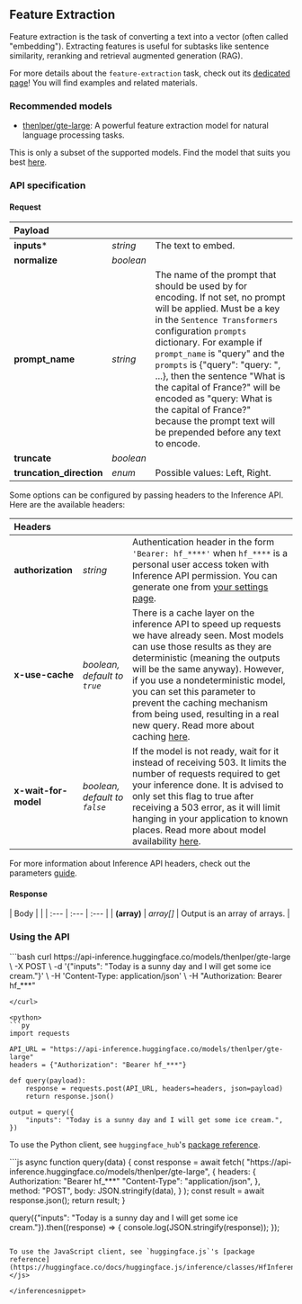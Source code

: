 <!---
This markdown file has been generated from a script. Please do not edit it directly.
For more details, check out:
- the `generate.ts` script: https://github.com/huggingface/hub-docs/blob/main/scripts/api-inference/scripts/generate.ts
- the task template defining the sections in the page: https://github.com/huggingface/hub-docs/tree/main/scripts/api-inference/templates/task/feature-extraction.handlebars
- the input jsonschema specifications used to generate the input markdown table: https://github.com/huggingface/huggingface.js/blob/main/packages/tasks/src/tasks/feature-extraction/spec/input.json
- the output jsonschema specifications used to generate the output markdown table: https://github.com/huggingface/huggingface.js/blob/main/packages/tasks/src/tasks/feature-extraction/spec/output.json
- the snippets used to generate the example:
  - curl: https://github.com/huggingface/huggingface.js/blob/main/packages/tasks/src/snippets/curl.ts
  - python: https://github.com/huggingface/huggingface.js/blob/main/packages/tasks/src/snippets/python.ts
  - javascript: https://github.com/huggingface/huggingface.js/blob/main/packages/tasks/src/snippets/js.ts
- the "tasks" content for recommended models: https://huggingface.co/api/tasks
--->

## Feature Extraction

Feature extraction is the task of converting a text into a vector (often called "embedding").
Extracting features is useful for subtasks like sentence similarity, reranking and retrieval augmented generation (RAG).

<Tip>

For more details about the `feature-extraction` task, check out its [dedicated page](https://huggingface.co/tasks/feature-extraction)! You will find examples and related materials.

</Tip>

### Recommended models

- [thenlper/gte-large](https://huggingface.co/thenlper/gte-large): A powerful feature extraction model for natural language processing tasks.

This is only a subset of the supported models. Find the model that suits you best [here](https://huggingface.co/models?inference=warm&pipeline_tag=feature-extraction&sort=trending).

### API specification

#### Request

| Payload |  |  |
| :--- | :--- | :--- |
| **inputs*** | _string_ | The text to embed. |
| **normalize** | _boolean_ |  |
| **prompt_name** | _string_ | The name of the prompt that should be used by for encoding. If not set, no prompt will be applied.  Must be a key in the `Sentence Transformers` configuration `prompts` dictionary.  For example if ``prompt_name`` is "query" and the ``prompts`` is {"query": "query: ", ...}, then the sentence "What is the capital of France?" will be encoded as "query: What is the capital of France?" because the prompt text will be prepended before any text to encode. |
| **truncate** | _boolean_ |  |
| **truncation_direction** | _enum_ | Possible values: Left, Right. |


Some options can be configured by passing headers to the Inference API. Here are the available headers:

| Headers |   |    |
| :--- | :--- | :--- |
| **authorization** | _string_ | Authentication header in the form `'Bearer: hf_****'` when `hf_****` is a personal user access token with Inference API permission. You can generate one from [your settings page](https://huggingface.co/settings/tokens). |
| **x-use-cache** | _boolean, default to `true`_ | There is a cache layer on the inference API to speed up requests we have already seen. Most models can use those results as they are deterministic (meaning the outputs will be the same anyway). However, if you use a nondeterministic model, you can set this parameter to prevent the caching mechanism from being used, resulting in a real new query. Read more about caching [here](../parameters#caching]). |
| **x-wait-for-model** | _boolean, default to `false`_ | If the model is not ready, wait for it instead of receiving 503. It limits the number of requests required to get your inference done. It is advised to only set this flag to true after receiving a 503 error, as it will limit hanging in your application to known places. Read more about model availability [here](../overview#eligibility]). |

For more information about Inference API headers, check out the parameters [guide](../parameters).

#### Response

| Body |  |
| :--- | :--- | :--- |
| **(array)** | _array[]_ | Output is an array of arrays. |


### Using the API


<inferencesnippet>

<curl>
```bash
curl https://api-inference.huggingface.co/models/thenlper/gte-large \
	-X POST \
	-d '{"inputs": "Today is a sunny day and I will get some ice cream."}' \
	-H 'Content-Type: application/json' \
	-H "Authorization: Bearer hf_***"

```
</curl>

<python>
```py
import requests

API_URL = "https://api-inference.huggingface.co/models/thenlper/gte-large"
headers = {"Authorization": "Bearer hf_***"}

def query(payload):
	response = requests.post(API_URL, headers=headers, json=payload)
	return response.json()
	
output = query({
	"inputs": "Today is a sunny day and I will get some ice cream.",
})
```

To use the Python client, see `huggingface_hub`'s [package reference](https://huggingface.co/docs/huggingface_hub/package_reference/inference_client#huggingface_hub.InferenceClient.feature_extraction).
</python>

<js>
```js
async function query(data) {
	const response = await fetch(
		"https://api-inference.huggingface.co/models/thenlper/gte-large",
		{
			headers: {
				Authorization: "Bearer hf_***"
				"Content-Type": "application/json",
			},
			method: "POST",
			body: JSON.stringify(data),
		}
	);
	const result = await response.json();
	return result;
}

query({"inputs": "Today is a sunny day and I will get some ice cream."}).then((response) => {
	console.log(JSON.stringify(response));
});
```

To use the JavaScript client, see `huggingface.js`'s [package reference](https://huggingface.co/docs/huggingface.js/inference/classes/HfInference#featureextraction).
</js>

</inferencesnippet>


